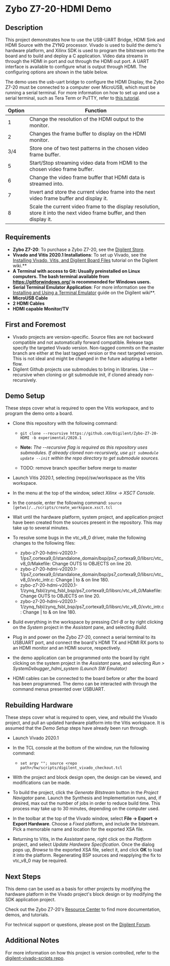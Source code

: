 Zybo Z7-20-HDMI Demo
====================

Description
-----------

This project demonstrates how to use the USB-UART Bridge, HDMI Sink and HDMI Source with the ZYNQ processor. Vivado is used to build the demo's hardware platform, and Xilinx SDK is used to program the bitstream onto the board and to build and deploy a C application. Video data streams in through the HDMI in port and out through the HDMI out port. A UART interface is available to configure what is output through HDMI. The configuring options are shown in the table below.

The demo uses the usb-uart bridge to configure the HDMI Display, the Zybo Z7-20 must be connected to a computer over MicroUSB, which must be running a serial terminal. For more information on how to set up and use a serial terminal, such as Tera Term or PuTTY, refer to [this tutorial](https://reference.digilentinc.com/learn/programmable-logic/tutorials/tera-term).

| Option    | Function                                                                                                                 |
| --------- | ------------------------------------------------------------------------------------------------------------------------ |
| 1         | Change the resolution of the HDMI output to the monitor.                                                                 |
| 2         | Changes the frame buffer to display on the HDMI monitor.                                                                 |
| 3/4       | Store one of two test patterns in the chosen video frame buffer.                                                         |
| 5         | Start/Stop streaming video data from HDMI to the chosen video frame buffer.                                              |
| 6         | Change the video frame buffer that HDMI data is streamed into.                                                           |
| 7         | Invert and store the current video frame into the next video frame buffer and display it.                                |
| 8         | Scale the current video frame to the display resolution, store it into the next video frame buffer, and then display it. |


Requirements
------------
* **Zybo Z7-20**: To purchase a Zybo Z7-20, see the [Digilent Store](https://store.digilentinc.com/zybo-z7-zynq-7000-arm-fpga-soc-development-board/).
* **Vivado and Vitis 2020.1 Installations**: To set up Vivado, see the [Installing Vivado, Vitis, and Digilent Board Files](https://reference.digilentinc.com/learn/programmable-logic/tutorials/2020.1/installation) tutorial on the Digilent wiki.**
* **A Terminal with access to Git: Usually preinstalled on Linux computers. The bash terminal available from https://gitforwindows.org/ is recommended for Windows users.**
* **Serial Terminal Emulator Application**: For more information see the [Installing and Using a Terminal Emulator](https://reference.digilentinc.com/learn/programmable-logic/tutorials/tera-term) guide on the Digilent wiki**.
* **MicroUSB Cable**
* **2 HDMI Cables**
* **HDMI capable Monitor/TV**

First and Foremost
------------------

* Vivado projects are version-specific. Source files are not backward compatible and not automatically forward compatible. Release tags specify the targeted Vivado version. Non-tagged commits on the master branch are either at the last tagged version or the next targeted version. This is not ideal and might be changed in the future adopting a better flow.
* Digilent Github projects use submodules to bring in libraries. Use --recursive when cloning or git submodule init, if cloned already non-recursively.

Demo Setup
----------
These steps cover what is required to open the Vitis workspace, and to program the demo onto a board.

- Clone this repository with the following command:
  
  * `git clone --recursive https://github.com/Digilent/Zybo-Z7-20-HDMI -b experimental/2020.1`
  
  * **Note:** *The --recursive flag is required as this repository uses submodules. If already cloned non-recursively, use `git submodule update --init` within the repo directory to get submodule sources.*
  
  * TODO: remove branch specifier before merge to master
- Launch Vitis 2020.1, selecting (repo)/sw/workspace as the Vitis workspace.
- In the menu at the top of the window, select *Xilinx -> XSCT Console*.
- In the console, enter the following command: `source [getws]/../scripts/create_workspace.xsct.tcl`
- Wait until the hardware platform, system project, and application project have been created from the sources present in the repository. This may take up to several minutes.
- To resolve some bugs in the vtc_v8_0 driver, make the following changes to the following files:
  * zybo-z7-20-hdmi-v2020.1-1/ps7_cortexa9_0/standalone_domain/bsp/ps7_cortexa9_0/libsrc/vtc_v8_0/Makefile: Change OUTS to OBJECTS on line 20.
  * zybo-z7-20-hdmi-v2020.1-1/ps7_cortexa9_0/standalone_domain/bsp/ps7_cortexa9_0/libsrc/vtc_v8_0/xvtc_intr.c: Change | to & on line 180.
  * zybo-z7-20-hdmi-v2020.1-1/zynq_fsbl/zynq_fsbl_bsp/ps7_cortexa9_0/libsrc/vtc_v8_0/Makefile: Change OUTS to OBJECTS on line 20.
  * zybo-z7-20-hdmi-v2020.1-1/zynq_fsbl/zynq_fsbl_bsp/ps7_cortexa9_0/libsrc/vtc_v8_0/xvtc_intr.c: Change | to & on line 180.
- Build everything in the workspace by pressing *Ctrl-B* or by right clicking on the *System* project in the *Assistant* pane, and selecting *Build*.
- Plug in and power on the Zybo Z7-20, connect a serial terminal to its USBUART port, and connect the board's HDMI TX and HDMI RX ports to an HDMI monitor and an HDMI source, respectively.
- the demo application can be programmed onto the board by right clicking on the system project in the *Assistant* pane, and selecting *Run > SystemDebugger_hdmi_system (Launch SW Emulator)*
- HDMI cables can be connected to the board before or after the board has been programmed. The demo can be interacted with through the command menus presented over USBUART.

Rebuilding Hardware
-------------------

These steps cover what is required to open, view, and rebuild the Vivado project, and pull an updated hardware platform into the Vitis workspace. It is assumed that the *Demo Setup* steps have already been run through.

- Launch Vivado 2020.1
- In the TCL console at the bottom of the window, run the following command:

  * `set argv ""; source <repo path>/hw/scripts/digilent_vivado_checkout.tcl`
- With the project and block design open, the design can be viewed, and modifications can be made.
- To build the project, click the *Generate Bitstream* button in the *Project Navigator* pane. Launch the Synthesis and Implementation runs, and, if desired, max out the number of jobs in order to reduce build time. This process may take up to 30 minutes, depending on the computer used.
- In the toolbar at the top of the Vivado window, select **File -> Export -> Export Hardware**. Choose a *Fixed* platform, and include the bitstream. Pick a memorable name and location for the exported XSA file.
- Returning to Vitis, in the *Assistant* pane, right click on the *Platform* project, and select *Update Hardware Specification*. Once the dialog pops up, *Browse* to the exported XSA file, select it, and click **OK** to load it into the platform. Regenerating BSP sources and reapplying the fix to vtc_v8_0 may be required.

Next Steps
----------
This demo can be used as a basis for other projects by modifying the hardware platform in the Vivado project's block design or by modifying the SDK application project.

Check out the Zybo Z7-20's [Resource Center](https://reference.digilentinc.com/reference/programmable-logic/zybo-z7/start) to find more documentation, demos, and tutorials.

For technical support or questions, please post on the [Digilent Forum](forum.digilentinc.com).

Additional Notes
----------------
For more information on how this project is version controlled, refer to the [digilent-vivado-scripts repo](https://github.com/digilent/digilent-vivado-scripts).